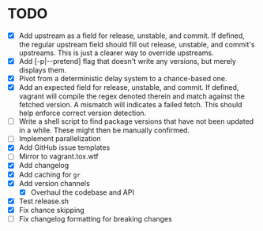 # TODO

- [x] Add upstream as a field for release, unstable, and commit. If defined, the
  regular upstream field should fill out release, unstable, and commit's
  upstreams. This is just a clearer way to override upstreams.
- [x] Add [-p|--pretend] flag that doesn't write any versions, but merely
  displays them.
- [x] Pivot from a deterministic delay system to a chance-based one.
- [x] Add an expected field for release, unstable, and commit. If defined,
  vagrant will compile the regex denoted therein and match against the fetched
  version. A mismatch will indicates a failed fetch. This should help enforce
  correct version detection.
- [ ] Write a shell script to find package versions that have not been updated
  in a while. These might then be manually confirmed.
- [ ] Implement parallelization
- [x] Add GitHub issue templates
- [ ] Mirror to vagrant.tox.wtf
- [x] Add changelog
- [x] Add caching for `gr`
- [x] Add version channels
    - [x] Overhaul the codebase and API
- [x] Test release.sh
- [x] Fix chance skipping
- [ ] Fix changelog formatting for breaking changes
